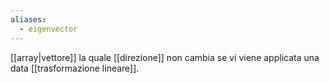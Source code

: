 ```yaml
---
aliases:
  - eigenvector
---
```


[[array|vettore]] la quale [[direzione]] non cambia se vi viene applicata una data [[trasformazione lineare]].

